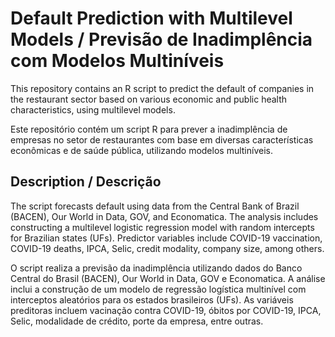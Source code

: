 # Default Prediction with Multilevel Models / Previsão de Inadimplência com Modelos Multiníveis

This repository contains an R script to predict the default of companies in the restaurant sector based on various economic and public health characteristics, using multilevel models.

Este repositório contém um script R para prever a inadimplência de empresas no setor de restaurantes com base em diversas características econômicas e de saúde pública, utilizando modelos multiníveis.

## Description / Descrição

The script forecasts default using data from the Central Bank of Brazil (BACEN), Our World in Data, GOV, and Economatica. The analysis includes constructing a multilevel logistic regression model with random intercepts for Brazilian states (UFs). Predictor variables include COVID-19 vaccination, COVID-19 deaths, IPCA, Selic, credit modality, company size, among others.

O script realiza a previsão da inadimplência utilizando dados do Banco Central do Brasil (BACEN), Our World in Data, GOV e Economatica. A análise inclui a construção de um modelo de regressão logística multinível com interceptos aleatórios para os estados brasileiros (UFs). As variáveis preditoras incluem vacinação contra COVID-19, óbitos por COVID-19, IPCA, Selic, modalidade de crédito, porte da empresa, entre outras.

